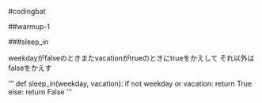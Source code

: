 #codingbat

##warmup-1

###sleep_in 

weekdayがfalseのときまたvacationがtrueのときにtrueをかえして
それ以外はfalseをかえす

’’’
def sleep_in(weekday, vacation):
  if not weekday or vacation:
    return True
  else:
    return False
’’’

